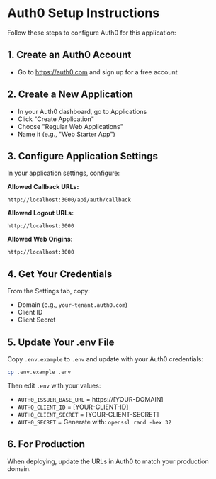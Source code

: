 # Auth0 Setup Instructions

Follow these steps to configure Auth0 for this application:

## 1. Create an Auth0 Account
- Go to https://auth0.com and sign up for a free account

## 2. Create a New Application
- In your Auth0 dashboard, go to Applications
- Click "Create Application"
- Choose "Regular Web Applications"
- Name it (e.g., "Web Starter App")

## 3. Configure Application Settings
In your application settings, configure:

**Allowed Callback URLs:**
```
http://localhost:3000/api/auth/callback
```

**Allowed Logout URLs:**
```
http://localhost:3000
```

**Allowed Web Origins:**
```
http://localhost:3000
```

## 4. Get Your Credentials
From the Settings tab, copy:
- Domain (e.g., `your-tenant.auth0.com`)
- Client ID
- Client Secret

## 5. Update Your .env File
Copy `.env.example` to `.env` and update with your Auth0 credentials:
```bash
cp .env.example .env
```

Then edit `.env` with your values:
- `AUTH0_ISSUER_BASE_URL` = https://[YOUR-DOMAIN]
- `AUTH0_CLIENT_ID` = [YOUR-CLIENT-ID]
- `AUTH0_CLIENT_SECRET` = [YOUR-CLIENT-SECRET]
- `AUTH0_SECRET` = Generate with: `openssl rand -hex 32`

## 6. For Production
When deploying, update the URLs in Auth0 to match your production domain.